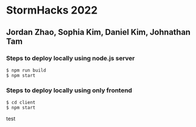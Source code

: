 # StormHacks 2022

## Jordan Zhao, Sophia Kim, Daniel Kim, Johnathan Tam

### Steps to deploy locally using node.js server

```
$ npm run build
$ npm start
```

### Steps to deploy locally using only frontend

```
$ cd client
$ npm start
```

test
